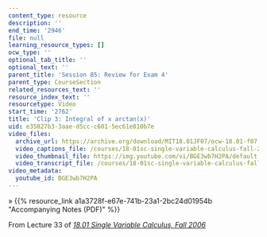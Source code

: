 ```yaml
---
content_type: resource
description: ''
end_time: '2946'
file: null
learning_resource_types: []
ocw_type: ''
optional_tab_title: ''
optional_text: ''
parent_title: 'Session 85: Review for Exam 4'
parent_type: CourseSection
related_resources_text: ''
resource_index_text: ''
resourcetype: Video
start_time: '2762'
title: 'Clip 3: Integral of x arctan(x)'
uid: e35027b3-3aae-d5cc-c601-5ec61e810b7e
video_files:
  archive_url: https://archive.org/download/MIT18.01JF07/ocw-18.01-f07-lec33_300k.mp4
  video_captions_file: /courses/18-01sc-single-variable-calculus-fall-2010/a889ec057e01588b921b03b5c26b3215_BGE3wb7H2PA.vtt
  video_thumbnail_file: https://img.youtube.com/vi/BGE3wb7H2PA/default.jpg
  video_transcript_file: /courses/18-01sc-single-variable-calculus-fall-2010/1bbe0fe70a29a84b33d9a86dcdf5f18a_BGE3wb7H2PA.pdf
video_metadata:
  youtube_id: BGE3wb7H2PA
---
```


» {{% resource_link a1a3728f-e67e-741b-23a1-2bc24d01954b "Accompanying Notes (PDF)" %}}

From Lecture 33 of [_18.01 Single Variable Calculus, Fall 2006_](/courses/18-01-single-variable-calculus-fall-2006/video_galleries/video-lectures)